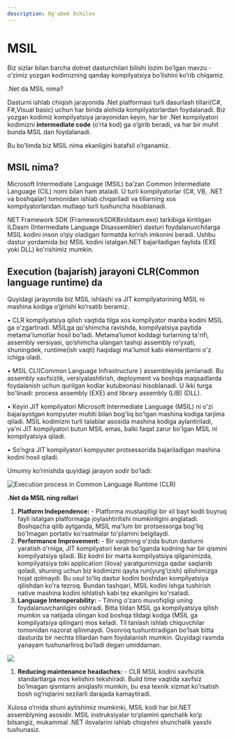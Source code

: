 ```yaml
---
description: Og'abek Ochilov
---
```


# MSIL

Biz sizlar bilan barcha dotnet dasturchilari bilishi lozim bo’lgan mavzu - o’zimiz yozgan kodimizning qanday kompilyatsiya bo’lishini ko’rib chiqamiz.

.Net da MSIL nima?

Dasturni ishlab chiqish jarayonida .Net platformasi turli dasurlash tillari(C#, F#,Visual basic) uchun har birida alohida kompilyatorlardan foydalanadi. Biz yozgan kodimiz kompilyatsiya jarayonidan keyin, har bir .Net kompilyatori kodimizni **intermediate code** (o’rta kod) ga o’girib beradi, va har bir muhit bunda MSIL dan foydalanadi.

Bu bo’limda biz MSIL nima ekanligini batafsil o’rganamiz.

## MSIL nima?

Microsoft Intermediate Language (MSIL) ba’zan Common Intermediate Language (CIL) nomi bilan ham ataladi. U turli kompilyatorlar (C#, VB, .NET va boshqalar) tomonidan ishlab chiqariladi va tillarning xos kompilyatorlaridan mutlaqo turli tushuncha hisoblanadi.

NET Framework SDK (FrameworkSDKBinildasm.exe) tarkibiga kiritilgan ILDasm (Intermediate Language Disassembler) dasturi foydalanuvchilarga MSIL kodini inson o‘qiy oladigan formatda ko‘rish imkonini beradi. Ushbu dastur yordamida biz MSIL kodini istalgan.NET bajariladigan faylida (EXE yoki DLL) ko'rishimiz mumkin.

## Execution (bajarish) jarayoni CLR(Common language runtime) da

Quyidagi jarayonda biz MSIL ishlashi va JIT kompilyatorining MSIL ni mashina kodiga o’girishi ko’rsatib beramiz.

• CLR kompilyatsiya qilish vaqtida tilga xos kompilyator manba kodini MSIL ga o'zgartiradi. MSILga qo'shimcha ravishda, kompilyatsiya paytida metama'lumotlar hosil bo'ladi. Metama’lumot koddagi turlarning ta'rifi, assembly versiyasi, qo’shimcha ulangan tashqi assembly ro’yxati, shuningdek, runtime(ish vaqti) haqidagi ma'lumot kabi elementlarni o'z ichiga oladi.

• MSIL CLI(Common Language Infrastructure ) assembleyida jamlanadi. Bu assembly xavfsizlik, versiyalashtirish, deployment va boshqa maqsadlarda foydalanish uchun qurilgan kodlar kutubxonasi hisoblanadi. U ikki turga bo'linadi: process assembly (EXE) and library assembly (LIB) (DLL).

• Keyin JIT kompilyatori Microsoft Intermediate Language (MSIL) ni o'zi bajarayotgan kompyuter muhiti bilan bog'liq bo'lgan mashina kodiga tarjima qiladi. MSIL kodimizni turli talablar asosida mashina kodiga aylantiriladi, ya'ni JIT kompilyatori butun MSIL emas, balki faqat zarur bo'lgan MSIL ni kompilyatsiya qiladi.

• So’ngra JIT kompilyatori kompyuter protsessorida bajariladigan mashina kodini hosil qiladi.

Umumiy ko’rinishda quyidagi jarayon sodir bo’ladi:

![Execution process in Common Language Runtime (CLR)](https://user-images.githubusercontent.com/91861166/158581645-c6c04764-c958-4048-9af0-bccf3f36d321.png)

**.Net da MSIL ning rollari**

1. **Platform Independence:** - Platforma mustaqilligi bir xil bayt kodli buyruq fayli istalgan platformaga joylashtirilishi mumkinligini anglatadi. Boshqacha qilib aytganda, MSIL ma'lum bir protsessorga bog'liq bo'lmagan portativ ko'rsatmalar to'plamini belgilaydi.
2. **Performance Improvement:** - Bir vaqtning o'zida butun dasturni yaratish o'rniga, JIT kompilyatori kerak bo'lganda kodning har bir qismini kompilyatsiya qiladi. Biz kodni bir marta kompilyatsiya qilganimizda, kompilyatsiya toki application (ilova) yaratgunimizga qadar saqlanib qoladi, shuning uchun biz kodimizni qayta run(yurg’izish) qilishimizga hojat qolmaydi. Bu usul to'liq dastur kodini boshidan kompilyatsiya qilishdan ko'ra tezroq. Bundan tashqari, MSIL kodini ishga tushirish native mashina kodini ishlatish kabi tez ekanligini ko'rsatadi.
3. **Language Interoperability:** - Tilning o’zaro muvofiqligi uning foydalanuvchanligini oshiradi. Bitta tildan MSIL ga kompilyatsiya qilish mumkin va natijada olingan kod boshqa tildagi kodga (MSIL ga kompilyatsiya qilingan) mos keladi. Til tanlash ishlab chiquvchilar tomonidan nazorat qilinmaydi. Osonroq tushuntiradigan bo’lsak bitta dasturda bir nechta tillardan ham foydalanish mumkin. Quyidagi rasmda yanayam tushunarliroq bo’ladi degan umiddaman.

![](https://user-images.githubusercontent.com/91861166/158581997-0982ead2-f485-4f3a-98dc-5deabc007dca.png)

1. **Reducing maintenance headaches:** - CLR MSIL kodini xavfsizlik standartlarga mos kelishini tekshiradi. Build time vaqtida xavfsiz bo’lmagan qismlarni aniqlashi mumkin, bu esa texnik xizmat ko’rsatish bosh og’riqlarini sezilarli darajada kamaytiradi.

Xulosa o’rnida shuni aytishimiz mumkinki, MSIL kodi har bir.NET assemblyning asosidir. MSIL instruksiyalar toʻplamini qanchalik koʻp bilsangiz, mukammal .NET ilovalarini ishlab chiqishni shunchalik yaxshi tushunasiz.
